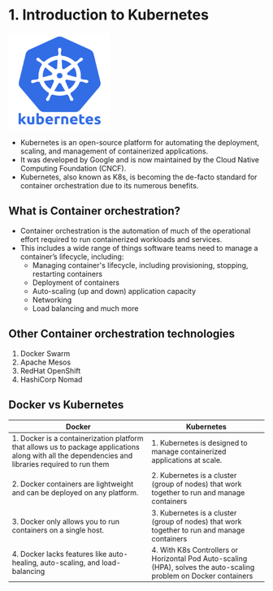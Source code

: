 # 1. Introduction to Kubernetes

<img src="images/k8s_logo.png" width="200" height="190">

- Kubernetes is an open-source platform for automating the deployment, scaling, and management of containerized applications.
- It was developed by Google and is now maintained by the Cloud Native Computing Foundation (CNCF).
- Kubernetes, also known as K8s, is becoming the de-facto standard for container orchestration due to its numerous benefits.

## What is Container orchestration?

- Container orchestration is the automation of much of the operational effort required to run containerized workloads and services.
- This includes a wide range of things software teams need to manage a container’s lifecycle, including:
  - Managing container's lifecycle, including provisioning, stopping, restarting containers
  - Deployment of containers
  - Auto-scaling (up and down) application capacity
  - Networking
  - Load balancing and much more

## Other Container orchestration technologies

1.  Docker Swarm
2.  Apache Mesos
3.  RedHat OpenShift
4.  HashiCorp Nomad

## Docker vs Kubernetes

| Docker                                                                                                                                             | Kubernetes                                                                                                         |
| -------------------------------------------------------------------------------------------------------------------------------------------------- | ------------------------------------------------------------------------------------------------------------------ |
| 1. Docker is a containerization platform that allows us to package applications along with all the dependencies and libraries required to run them | 1. Kubernetes is designed to manage containerized applications at scale.                                           |
| 2. Docker containers are lightweight and can be deployed on any platform.                                                                          | 2. Kubernetes is a cluster (group of nodes) that work together to run and manage containers                        |
| 3. Docker only allows you to run containers on a single host.                                                                                      | 3. Kubernetes is a cluster (group of nodes) that work together to run and manage containers                        |
| 4. Docker lacks features like auto-healing, auto-scaling, and load-balancing                                                                       | 4. With K8s Controllers or Horizontal Pod Auto-scaling (HPA), solves the auto-scaling problem on Docker containers |
